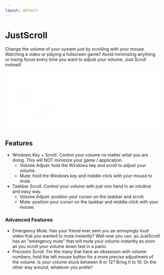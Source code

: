 ```yaml
---
layout: default
---
```


# JustScroll

Change the volume of your system just by scrolling with your mouse. Watching a video or playing a fullscreen game? Avoid minimizing anything or losing focus every time you want to adjust your volume, Just Scroll instead!

[![Steam](/assets/img/logo-steam.png)](https://store.steampowered.com/app/2675800/JustScroll/)

## Features
- Windows Key + Scroll. Control your volume no matter what you are doing. This will NOT minimize your game / application.
	- Volume Adjust: hold the Windows key and scroll to adjust your volume.
	- Mute: hold the Windows key and middle-click with your mouse to mute.
- Taskbar Scroll. Control your volume with just one hand in an intuitive and easy way.
	- Volume Adjust: position your cursor on the taskbar and scroll.
	- Mute: position your cursor on the taskbar and middle-click with your mouse.
	
### Advanced Features
- Emergency Mute. Has your friend ever sent you an annoyingly loud video that you wanted to mute instantly? Well now you can, as JustScroll has an "emergency mute" that will mute your volume instantly as soon as you scroll your volume down fast in a panic.
- Precision Scroll. For the many that have an obsession with volume numbers, hold the left mouse button for a more precise adjustment of the volume. Is your volume stuck between 8 or 12? Bring it to 10. Or the other way around, whatever you prefer!
